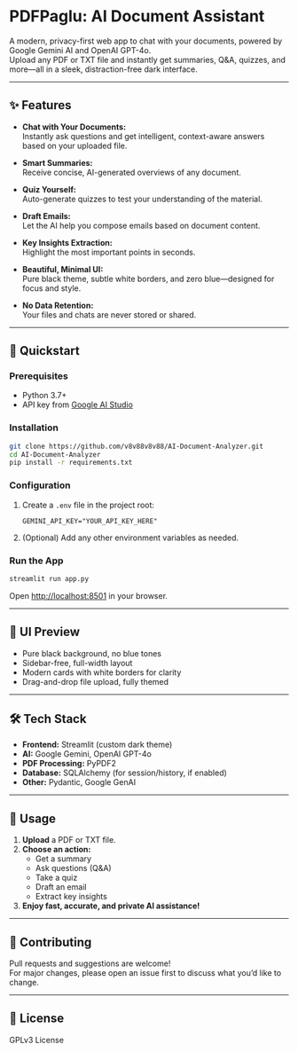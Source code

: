 # PDFPaglu: AI Document Assistant

A modern, privacy-first web app to chat with your documents, powered by Google Gemini AI and OpenAI GPT-4o.  
Upload any PDF or TXT file and instantly get summaries, Q&A, quizzes, and more—all in a sleek, distraction-free dark interface.

---

## ✨ Features

- **Chat with Your Documents:**  
  Instantly ask questions and get intelligent, context-aware answers based on your uploaded file.

- **Smart Summaries:**  
  Receive concise, AI-generated overviews of any document.

- **Quiz Yourself:**  
  Auto-generate quizzes to test your understanding of the material.

- **Draft Emails:**  
  Let the AI help you compose emails based on document content.

- **Key Insights Extraction:**  
  Highlight the most important points in seconds.

- **Beautiful, Minimal UI:**  
  Pure black theme, subtle white borders, and zero blue—designed for focus and style.

- **No Data Retention:**  
  Your files and chats are never stored or shared.

---

## 🚀 Quickstart

### Prerequisites

- Python 3.7+
- API key from [Google AI Studio](https://aistudio.google.com/app/apikey)

### Installation

```bash
git clone https://github.com/v8v88v8v88/AI-Document-Analyzer.git
cd AI-Document-Analyzer
pip install -r requirements.txt
```

### Configuration

1. Create a `.env` file in the project root:
    ```
    GEMINI_API_KEY="YOUR_API_KEY_HERE"
    ```
2. (Optional) Add any other environment variables as needed.

### Run the App

```bash
streamlit run app.py
```
Open [http://localhost:8501](http://localhost:8501) in your browser.

---

## 🖤 UI Preview

- Pure black background, no blue tones
- Sidebar-free, full-width layout
- Modern cards with white borders for clarity
- Drag-and-drop file upload, fully themed

---

## 🛠️ Tech Stack

- **Frontend:** Streamlit (custom dark theme)
- **AI:** Google Gemini, OpenAI GPT-4o
- **PDF Processing:** PyPDF2
- **Database:** SQLAlchemy (for session/history, if enabled)
- **Other:** Pydantic, Google GenAI

---

## 📄 Usage

1. **Upload** a PDF or TXT file.
2. **Choose an action:**
    - Get a summary
    - Ask questions (Q&A)
    - Take a quiz
    - Draft an email
    - Extract key insights
3. **Enjoy fast, accurate, and private AI assistance!**

---

## 🤝 Contributing

Pull requests and suggestions are welcome!  
For major changes, please open an issue first to discuss what you’d like to change.

---

## 📜 License

GPLv3 License 